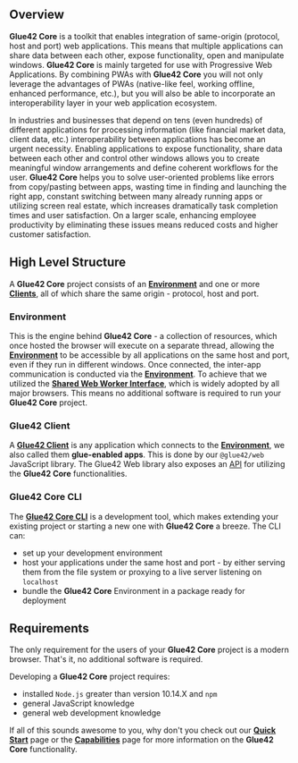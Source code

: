 ## Overview

**Glue42 Core** is a toolkit that enables integration of same-origin (protocol, host and port) web applications. This means that multiple applications can share data between each other, expose functionality, open and manipulate windows. **Glue42 Core** is mainly targeted for use with Progressive Web Applications. By combining PWAs with **Glue42 Core** you will not only leverage the advantages of PWAs (native-like feel, working offline, enhanced performance, etc.), but you will also be able to incorporate an interoperability layer in your web application ecosystem. 

In industries and businesses that depend on tens (even hundreds) of different applications for processing information (like financial market data, client data, etc.) interoperability between applications has become an urgent necessity. Enabling applications to expose functionality, share data between each other and control other windows allows you to create meaningful window arrangements and define coherent workflows for the user. **Glue42 Core** helps you to solve user-oriented problems like errors from copy/pasting between apps, wasting time in finding and launching the right app, constant switching between many already running apps or utilizing screen real estate, which increases dramatically task completion times and user satisfaction. On a larger scale, enhancing employee productivity by eliminating these issues means reduced costs and higher customer satisfaction.

## High Level Structure

A **Glue42 Core** project consists of an [**Environment**](../core-concepts/environment/index.html) and one or more [**Clients**](../core-concepts/glue42-client/index.html), all of which share the same origin - protocol, host and port.

### Environment

This is the engine behind **Glue42 Core** - a collection of resources, which once hosted the browser will execute on a separate thread, allowing the [**Environment**](../core-concepts/environment/index.html) to be accessible by all applications on the same host and port, even if they run in different windows. Once connected, the inter-app communication is conducted via the [**Environment**](../core-concepts/environment/index.html). To achieve that we utilized the [**Shared Web Worker Interface**](https://developer.mozilla.org/en-US/docs/Web/API/SharedWorker), which is widely adopted by all major browsers. This means no additional software is required to run your **Glue42 Core** project.

### Glue42 Client

A [**Glue42 Client**](../core-concepts/glue42-client/index.html) is any application which connects to the [**Environment**](../core-concepts/environment/index.html), we also called them **glue-enabled apps**. This is done by our `@glue42/web` JavaScript library. The Glue42 Web library also exposes an [API](../../../reference/core/latest/glue42%20web/index.html) for utilizing the **Glue42 Core** functionalities.

### Glue42 Core CLI

The [**Glue42 Core CLI**](../core-concepts/cli/index.html) is a development tool, which makes extending your existing project or starting a new one with **Glue42 Core** a breeze. The CLI can:
- set up your development environment
- host your applications under the same host and port - by either serving them from the file system or proxying to a live server listening on `localhost`
- bundle the **Glue42 Core** Environment in a package ready for deployment

## Requirements

The only requirement for the users of your **Glue42 Core** project is a modern browser. That's it, no additional software is required.

Developing a **Glue42 Core** project requires:
- installed `Node.js` greater than version 10.14.X and `npm`
- general JavaScript knowledge
- general web development knowledge

If all of this sounds awesome to you, why don't you check out our [**Quick Start**](../../getting-started/quick-start/index.html) page or the [**Capabilities**](../capabilities/index.html) page for more information on the **Glue42 Core** functionality.
